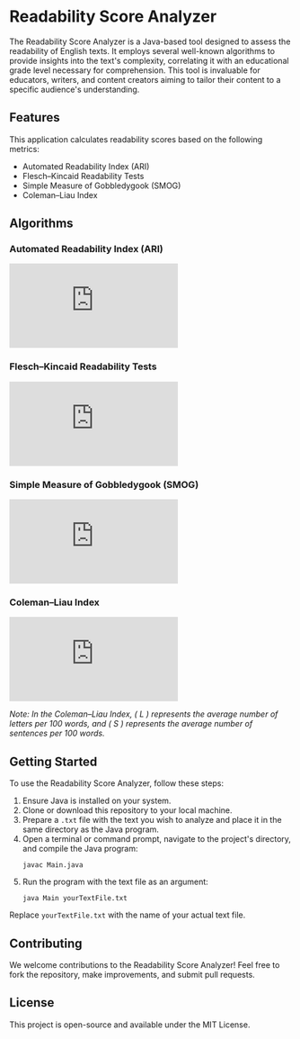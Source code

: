 # Readability Score Analyzer

The Readability Score Analyzer is a Java-based tool designed to assess the readability of English texts. It employs several well-known algorithms to provide insights into the text's complexity, correlating it with an educational grade level necessary for comprehension. This tool is invaluable for educators, writers, and content creators aiming to tailor their content to a specific audience's understanding.

## Features

This application calculates readability scores based on the following metrics:

- Automated Readability Index (ARI)
- Flesch–Kincaid Readability Tests
- Simple Measure of Gobbledygook (SMOG)
- Coleman–Liau Index

## Algorithms

### Automated Readability Index (ARI)
![ARI Formula](https://latex.codecogs.com/svg.latex?%5CLARGE%20ARI%20%3D%204.71%20%5Ctimes%20%5Cfrac%7B%5Ctext%7Bcharacters%7D%7D%7B%5Ctext%7Bwords%7D%7D%20&plus;%200.5%20%5Ctimes%20%5Cfrac%7B%5Ctext%7Bwords%7D%7D%7B%5Ctext%7Bsentences%7D%7D%20-%2021.43)

### Flesch–Kincaid Readability Tests
![FK Formula](https://latex.codecogs.com/svg.latex?%5CLARGE%20FK%20%3D%200.39%20%5Ctimes%20%5Cfrac%7B%5Ctext%7Bwords%7D%7D%7B%5Ctext%7Bsentences%7D%7D%20&plus;%2011.8%20%5Ctimes%20%5Cfrac%7B%5Ctext%7Bsyllables%7D%7D%7B%5Ctext%7Bwords%7D%7D%20-%2015.59)

### Simple Measure of Gobbledygook (SMOG)
![SMOG Formula](https://latex.codecogs.com/svg.latex?%5CLARGE%20SMOG%20%3D%201.043%20%5Csqrt%7B%5Ctext%7Bpolysyllables%7D%20%5Ctimes%20%5Cfrac%7B30%7D%7B%5Ctext%7Bsentences%7D%7D%7D%20&plus;%203.1291)

### Coleman–Liau Index
![CLI Formula](https://latex.codecogs.com/svg.latex?%5CLARGE%20CLI%20%3D%200.0588%20%5Ctimes%20L%20-%200.296%20%5Ctimes%20S%20-%2015.8)

*Note: In the Coleman–Liau Index, \( L \) represents the average number of letters per 100 words, and \( S \) represents the average number of sentences per 100 words.*

## Getting Started

To use the Readability Score Analyzer, follow these steps:

1. Ensure Java is installed on your system.
2. Clone or download this repository to your local machine.
3. Prepare a `.txt` file with the text you wish to analyze and place it in the same directory as the Java program.
4. Open a terminal or command prompt, navigate to the project's directory, and compile the Java program:
    ```
    javac Main.java
    ```
5. Run the program with the text file as an argument:
    ```
    java Main yourTextFile.txt
    ```

Replace `yourTextFile.txt` with the name of your actual text file.

## Contributing

We welcome contributions to the Readability Score Analyzer! Feel free to fork the repository, make improvements, and submit pull requests.

## License

This project is open-source and available under the MIT License.
